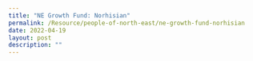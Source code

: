 ```yaml
---
title: "NE Growth Fund: Norhisian"
permalink: /Resource/people-of-north-east/ne-growth-fund-norhisian
date: 2022-04-19
layout: post
description: ""
---
```

